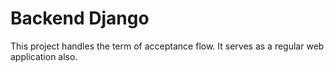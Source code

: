 # Backend Django

This project handles the term of acceptance flow. It serves as a regular web application also.
